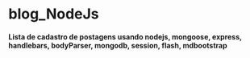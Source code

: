 # blog_NodeJs
#### Lista de cadastro de postagens usando nodejs, mongoose, express, handlebars, bodyParser, mongodb, session, flash, mdbootstrap
